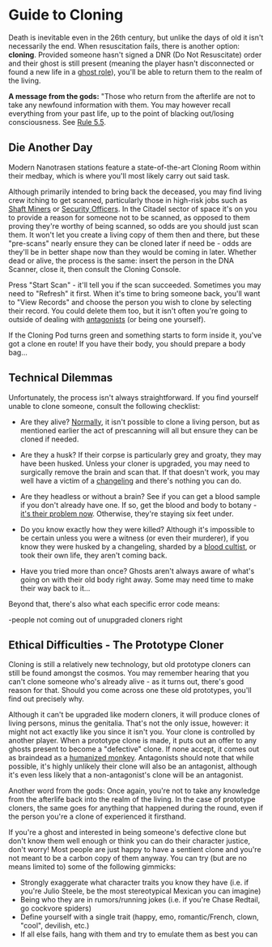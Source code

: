 Guide to Cloning
===

Death is inevitable even in the 26th century, but unlike the days of old it isn't necessarily the end. When resuscitation fails, there is another option: **cloning**. Provided someone hasn't signed a DNR (Do Not Resuscitate) order and their ghost is still present (meaning the player hasn't disconnected or found a new life in a [ghost role]()), you'll be able to return them to the realm of the living.

**A message from the gods:** "Those who return from the afterlife are not to take any newfound information with them. You may however recall everything from your past life, up to the point of blacking out/losing consciousness. See [Rule 5.5](https://katlin.dog/citadel-rules/main#rule-5-do-not-metagame).

## Die Another Day
Modern Nanotrasen stations feature a state-of-the-art Cloning Room within their medbay, which is where you'll most likely carry out said task. 

Although primarily intended to bring back the deceased, you may find living crew itching to get scanned, particularly those in high-risk jobs such as [Shaft Miners]() or [Security Officers](). In the Citadel sector of space it's on you to provide a reason for someone not to be scanned, as opposed to them proving they're worthy of being scanned, so odds are you should just scan them. It won't let you create a living copy of them then and there, but these "pre-scans" nearly ensure they can be cloned later if need be - odds are they'll be in better shape now than they would be coming in later. Whether dead or alive, the process is the same: insert the person in the DNA Scanner, close it, then consult the Cloning Console.

Press "Start Scan" - it'll tell you if the scan succeeded. Sometimes you may need to "Refresh" it first. When it's time to bring someone back, you'll want to "View Records" and choose the person you wish to clone by selecting their record. You could delete them too, but it isn't often you're going to outside of dealing with [antagonists]() (or being one yourself).

If the Cloning Pod turns green and something starts to form inside it, you've got a clone en route! If you have their body, you should prepare a body bag...

## Technical Dilemmas
Unfortunately, the process isn't always straightforward. If you find yourself unable to clone someone, consult the following checklist:

- Are they alive? [Normally](#ethical-difficulties---the-prototype-cloner), it isn't possible to clone a living person, but as mentioned earlier the act of prescanning will all but ensure they can be cloned if needed.

- Are they a husk? If their corpse is particularly grey and groaty, they may have been husked. Unless your cloner is upgraded, you may need to surgically remove the brain and scan that. If that doesn't work, you may well have a victim of a [changeling]() and there's nothing you can do.

- Are they headless or without a brain? See if you can get a blood sample if you don't already have one. If so, get the blood and body to botany - [it's their problem now](). Otherwise, they're staying six feet under.

- Do you know exactly how they were killed? Although it's impossible to be certain unless you were a witness (or even their murderer), if you know they were husked by a changeling, sharded by a [blood cultist](), or took their own life, they aren't coming back.

- Have you tried more than once? Ghosts aren't always aware of what's going on with their old body right away. Some may need time to make their way back to it...

Beyond that, there's also what each specific error code means:


-people not coming out of unupgraded cloners right

## Ethical Difficulties - The Prototype Cloner
Cloning is still a relatively new technology, but old prototype cloners can still be found amongst the cosmos. You may remember hearing that you can't clone someone who's already alive - as it turns out, there's good reason for that. Should you come across one these old prototypes, you'll find out precisely why.

Although it can't be upgraded like modern cloners, it will produce clones of living persons, minus the genitalia. That's not the only issue, however: it might not act exactly like you since it isn't you. Your clone is controlled by another player. When a prototype clone is made, it puts out an offer to any ghosts present to become a "defective" clone. If none accept, it comes out as braindead as a [humanized monkey](). Antagonists should note that while possible, it's highly unlikely their clone will also be an antagonist, although it's even less likely that a non-antagonist's clone will be an antagonist.

Another word from the gods: Once again, you're not to take any knowledge from the afterlife back into the realm of the living. In the case of prototype cloners, the same goes for anything that happened during the round, even if the person you're a clone of experienced it firsthand.

If you're a ghost and interested in being someone's defective clone but don't know them well enough or think you can do their character justice, don't worry! Most people are just happy to have a sentient clone and you're not meant to be a carbon copy of them anyway. You can try (but are no means limited to) some of the following gimmicks:
- Strongly exaggerate what character traits you know they have (i.e. if you're Julio Steele, be the most stereotypical Mexican you can imagine)
- Being who they are in rumors/running jokes (i.e. if you're Chase Redtail, go cockvore spiders)
- Define yourself with a single trait (happy, emo, romantic/French, clown, "cool", devilish, etc.)
- If all else fails, hang with them and try to emulate them as best you can
